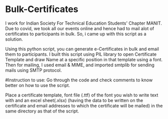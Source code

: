 # Bulk-Certificates
I work for Indian Society For Technical Education Students' Chapter MANIT. Due to covid, we took all our events online and hence had to mail alot of certificates to participants in bulk. So, i came up with this script as a solution.

Using this python script, you can generate e-Certificates in bulk and email them to participants. I built this script using PIL library to open Certificate Template and draw Name at a specific position in that template using a font. Then for mailing, I used email & MIME, and imported smtplib for sending mails using SMTP protocol.

#Instruction to use:
Go through the code and check comments to know better on how to use the script.

Place a certificate template, font file (.ttf) of the font you wish to write text with and an excel sheet(.xlsx) (having the data to be written on the certificate and email addresses to which the certificate will be mailed) in the same directory as that of the script.
